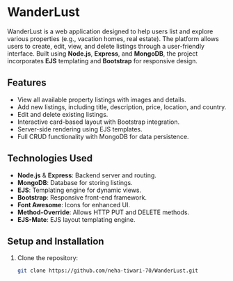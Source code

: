 # WanderLust

WanderLust is a web application designed to help users list and explore various properties (e.g., vacation homes, real estate). The platform allows users to create, edit, view, and delete listings through a user-friendly interface. Built using **Node.js**, **Express**, and **MongoDB**, the project incorporates **EJS** templating and **Bootstrap** for responsive design.

## Features

- View all available property listings with images and details.
- Add new listings, including title, description, price, location, and country.
- Edit and delete existing listings.
- Interactive card-based layout with Bootstrap integration.
- Server-side rendering using EJS templates.
- Full CRUD functionality with MongoDB for data persistence.

## Technologies Used

- **Node.js** & **Express**: Backend server and routing.
- **MongoDB**: Database for storing listings.
- **EJS**: Templating engine for dynamic views.
- **Bootstrap**: Responsive front-end framework.
- **Font Awesome**: Icons for enhanced UI.
- **Method-Override**: Allows HTTP PUT and DELETE methods.
- **EJS-Mate**: EJS layout templating engine.

## Setup and Installation

1. Clone the repository:
   ```bash
   git clone https://github.com/neha-tiwari-70/WanderLust.git
